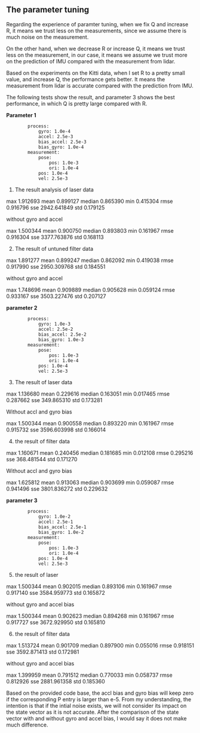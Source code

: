 ## The parameter tuning

Regarding the experience of paramter tuning, when we fix Q and increase R, it means we trust less on the measurements, since we assume there is much noise on the measurement.

On the other hand, when we decrease R or increase Q, it means we trust less on the measurement, in our case, it means we assume we trust more on the prediction of IMU compared with the measurement from lidar.

Based on the experiments on the Kitti data, when I set R to a pretty small value, and increase Q, the performance gets better. It means the measurement from lidar is accurate compared with the prediction from IMU.

The following tests show the result, and parameter 3 shows the best performance, in which Q is pretty large compared with R.

**Parameter 1**

```
        process:
            gyro: 1.0e-4
            accel: 2.5e-3
            bias_accel: 2.5e-3
            bias_gyro: 1.0e-4
        measurement:
            pose:
                pos: 1.0e-3
                ori: 1.0e-4
            pos: 1.0e-4  
            vel: 2.5e-3
```

1. The result analysis of  laser data

max	1.912693
mean	0.899127
median	0.865390
min	0.415304
rmse	0.916796
sse	2942.641849
std	0.179125

without gyro and accel


max	1.500344
mean	0.900750
median	0.893803
min	0.161967
rmse	0.916304
sse	3377.763876
std	0.168113

2. The result of untuned filter data

max	1.891277
mean	0.899247
median	0.862092
min	0.419038
rmse	0.917990
sse	2950.309768
std	0.184551

without gyro and accel

max	1.748696
mean	0.909889
median	0.905628
min	0.059124
rmse	0.933167
sse	3503.227476
std	0.207127

**parameter 2**

```
        process:
            gyro: 1.0e-3
            accel: 2.5e-2
            bias_accel: 2.5e-2
            bias_gyro: 1.0e-3
        measurement:
            pose:
                pos: 1.0e-3
                ori: 1.0e-4
            pos: 1.0e-4  
            vel: 2.5e-3
```

3. The result of laser data

max	1.136680
mean	0.229616
median	0.163051
min	0.017465
rmse	0.287662
sse	349.865310
std	0.173281


Without accl and gyro bias

max	1.500344
mean	0.900558
median	0.893220
min	0.161967
rmse	0.915732
sse	3596.603998
std	0.166014

4. the result of filter data

max	1.160671
mean	0.240456
median	0.181685
min	0.012108
rmse	0.295216
sse	368.481544
std	0.171270

Without accl and gyro bias

max	1.625812
mean	0.913063
median	0.903699
min	0.059087
rmse	0.941496
sse	3801.836272
std	0.229632

**parameter 3**

```
        process:
            gyro: 1.0e-2
            accel: 2.5e-1
            bias_accel: 2.5e-1
            bias_gyro: 1.0e-2
        measurement:
            pose:
                pos: 1.0e-3
                ori: 1.0e-4
            pos: 1.0e-4  
            vel: 2.5e-3
```

5. the result of laser

max	1.500344
mean	0.902015
median	0.893106
min	0.161967
rmse	0.917140
sse	3584.959773
std	0.165872

without gyro and accel bias

max	1.500344
mean	0.902623
median	0.894268
min	0.161967
rmse	0.917727
sse	3672.929950
std	0.165810

6. the result of filter data

max	1.513724
mean	0.901709
median	0.897900
min	0.055016
rmse	0.918151
sse	3592.871413
std	0.172981

without gyro and accel bias

max	1.399959
mean	0.791512
median	0.770033
min	0.058737
rmse	0.812926
sse	2881.961358
std	0.185360


Based on the provided code base, the accl bias and gyro bias will keep zero if the corresponding P  entry is larger than e-5. From my understanding, the intention is that if the intial noise exists, we will not consider its impact on the state vector as it is not accurate. After the comparison of the state vector with and without gyro and accel bias, I would say it does not make much difference.
